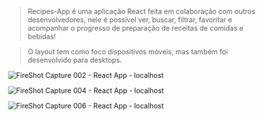 >Recipes-App é uma aplicação React feita em colaboração com outros desenvolvedores, nele é possivel ver, buscar, filtrar, favoritar e acompanhar o progresso de preparação de receitas de comidas e bebidas!

> O layout tem como foco dispositivos móveis, mas também foi desenvolvido para desktops.



![FireShot Capture 002 - React App - localhost](https://user-images.githubusercontent.com/108767928/210184272-45a8ece3-61bc-4779-b526-8fb186ab6d26.png)

![FireShot Capture 004 - React App - localhost](https://user-images.githubusercontent.com/108767928/210184290-fc1e02e9-8b3e-417d-9217-46a34ff0bc0b.png)

![FireShot Capture 006 - React App - localhost](https://user-images.githubusercontent.com/108767928/210184330-a3f216dd-608f-4fdb-a10f-2b5fa31942cb.png)
